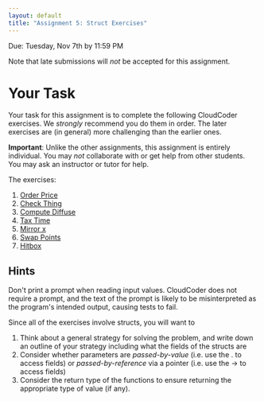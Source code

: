 ```yaml
---
layout: default
title: "Assignment 5: Struct Exercises"
---
```


Due: Tuesday, Nov 7th by 11:59 PM

<div class="callout">
Note that late submissions will <em>not</em> be accepted for this assignment.
</div>

# Your Task

Your task for this assignment is to complete the following CloudCoder exercises.  We <em>strongly</em> recommend you do them in order.  The later exercises are (in general) more challenging than the earlier ones.

<div class="callout">
<b>Important</b>: Unlike the other assignments, this assignment is entirely individual.  You may <em>not</em> collaborate with or get help from other students.  You may ask an instructor or tutor for help.
</div>

The exercises:

1. [Order Price](https://cs.ycp.edu/cloudcoder/#exercise?c=35,p=1960) <!-- 23:42 -->
2. [Check Thing](https://cs.ycp.edu/cloudcoder/#exercise?c=35,p=1959) <!-- 23:41 -->
3. [Compute Diffuse](https://cs.ycp.edu/cloudcoder/#exercise?c=35,p=1958) <!-- 23:40 -->
4. [Tax Time](https://cs.ycp.edu/cloudcoder/#exercise?c=35,p=1961) <!-- 23:43 -->
5. [Mirror x](https://cs.ycp.edu/cloudcoder/#exercise?c=35,p=1962) <!-- 23:44 -->
6. [Swap Points](https://cs.ycp.edu/cloudcoder/#exercise?c=35,p=1963) <!-- 23:45 -->
7. [Hitbox](https://cs.ycp.edu/cloudcoder/#exercise?c=35,p=1964)  <!-- 23:46 -->

## Hints

Don't print a prompt when reading input values.  CloudCoder does not require a prompt, and the text of the prompt is likely to be misinterpreted as the program's intended output, causing tests to fail.

Since all of the exercises involve structs, you will want to

1. Think about a general strategy for solving the problem, and write down an outline of your strategy including what the fields of the structs are
2. Consider whether parameters are *passed-by-value* (i.e. use the . to access fields) or *passed-by-reference* via a pointer (i.e. use the -> to access fields)
3. Consider the return type of the functions to ensure returning the appropriate type of value (if any).

<!-- vim:set wrap: -->
<!-- vim:set linebreak: -->
<!-- vim:set nolist: -->
